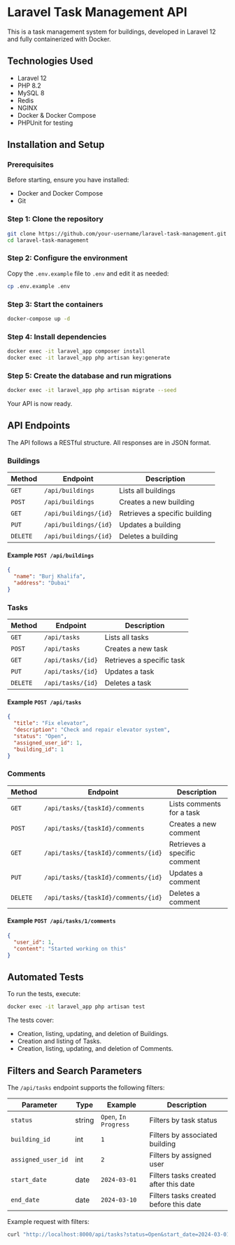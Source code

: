 # Laravel Task Management API

This is a task management system for buildings, developed in Laravel 12 and fully containerized with Docker.

## Technologies Used

- Laravel 12
- PHP 8.2
- MySQL 8
- Redis
- NGINX
- Docker & Docker Compose
- PHPUnit for testing

## Installation and Setup
### Prerequisites
Before starting, ensure you have installed:
- Docker and Docker Compose
- Git

### Step 1: Clone the repository
```sh
git clone https://github.com/your-username/laravel-task-management.git
cd laravel-task-management
```

### Step 2: Configure the environment
Copy the `.env.example` file to `.env` and edit it as needed:
```sh
cp .env.example .env
```

### Step 3: Start the containers
```sh
docker-compose up -d
```

### Step 4: Install dependencies
```sh
docker exec -it laravel_app composer install
docker exec -it laravel_app php artisan key:generate
```

### Step 5: Create the database and run migrations
```sh
docker exec -it laravel_app php artisan migrate --seed
```

Your API is now ready.

## API Endpoints
The API follows a RESTful structure. All responses are in JSON format.

### Buildings

| Method | Endpoint               | Description                  |
|--------|------------------------|------------------------------|
| `GET`  | `/api/buildings`       | Lists all buildings         |
| `POST` | `/api/buildings`       | Creates a new building      |
| `GET`  | `/api/buildings/{id}`  | Retrieves a specific building |
| `PUT`  | `/api/buildings/{id}`  | Updates a building         |
| `DELETE` | `/api/buildings/{id}` | Deletes a building         |

#### Example `POST /api/buildings`
```json
{
  "name": "Burj Khalifa",
  "address": "Dubai"
}
```

### Tasks

| Method | Endpoint              | Description                   |
|--------|-----------------------|-------------------------------|
| `GET`  | `/api/tasks`          | Lists all tasks               |
| `POST` | `/api/tasks`          | Creates a new task            |
| `GET`  | `/api/tasks/{id}`     | Retrieves a specific task     |
| `PUT`  | `/api/tasks/{id}`     | Updates a task                |
| `DELETE` | `/api/tasks/{id}` | Deletes a task                |

#### Example `POST /api/tasks`
```json
{
  "title": "Fix elevator",
  "description": "Check and repair elevator system",
  "status": "Open",
  "assigned_user_id": 1,
  "building_id": 1
}
```

### Comments

| Method | Endpoint                               | Description                     |
|--------|---------------------------------------|---------------------------------|
| `GET`  | `/api/tasks/{taskId}/comments`       | Lists comments for a task      |
| `POST` | `/api/tasks/{taskId}/comments`       | Creates a new comment          |
| `GET`  | `/api/tasks/{taskId}/comments/{id}`  | Retrieves a specific comment   |
| `PUT`  | `/api/tasks/{taskId}/comments/{id}`  | Updates a comment              |
| `DELETE` | `/api/tasks/{taskId}/comments/{id}` | Deletes a comment              |

#### Example `POST /api/tasks/1/comments`
```json
{
  "user_id": 1,
  "content": "Started working on this"
}
```

## Automated Tests
To run the tests, execute:
```sh
docker exec -it laravel_app php artisan test
```

The tests cover:
- Creation, listing, updating, and deletion of Buildings.
- Creation and listing of Tasks.
- Creation, listing, updating, and deletion of Comments.

## Filters and Search Parameters
The `/api/tasks` endpoint supports the following filters:

| Parameter         | Type   | Example                   | Description                             |
|------------------|--------|--------------------------|-----------------------------------------|
| `status`        | string | `Open`, `In Progress`    | Filters by task status                 |
| `building_id`   | int    | `1`                      | Filters by associated building         |
| `assigned_user_id` | int | `2`                      | Filters by assigned user               |
| `start_date`    | date   | `2024-03-01`             | Filters tasks created after this date  |
| `end_date`      | date   | `2024-03-10`             | Filters tasks created before this date |

Example request with filters:
```sh
curl "http://localhost:8000/api/tasks?status=Open&start_date=2024-03-01&end_date=2024-03-10"
```

